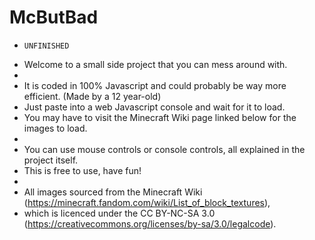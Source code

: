 # McButBad
 *     UNFINISHED
 * Welcome to a small side project that you can mess around with.
 * 
 * It is coded in 100% Javascript and could probably be way more efficient. (Made by a 12 year-old)
 * Just paste into a web Javascript console and wait for it to load. 
 * You may have to visit the Minecraft Wiki page linked below for the images to load.
 * 
 * You can use mouse controls or console controls, all explained in the project itself.
 * This is free to use, have fun!
 * 
 * All images sourced from the Minecraft Wiki (https://minecraft.fandom.com/wiki/List_of_block_textures), 
 * which is licenced under the CC BY-NC-SA 3.0 (https://creativecommons.org/licenses/by-sa/3.0/legalcode).
